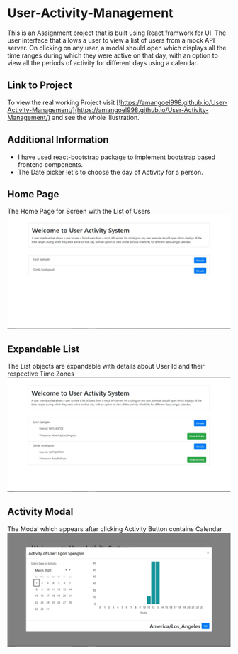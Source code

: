 # User-Activity-Management
This is an Assignment project that is built using React framwork for UI. The user interface that allows a user to view a list of users from a mock API server. On clicking on any user, a modal should open which displays all the time ranges during which they were active on that day, with an option to view all the periods of activity for different days using a calendar.

## Link to Project
To view the real working Project visit [!https://amangoel998.github.io/User-Activity-Management/](https://amangoel998.github.io/User-Activity-Management/) and see the whole illustration.

## Additional Information
- I have used react-bootstrap package to implement bootstrap based frontend components.
- The Date picker let's to choose the day of Activity for a person.


## Home Page
 The Home Page for Screen with the List of Users
![Home Page](./images/Home.jpg)

## Expandable List
 The List objects are expandable with details about User Id and their respective Time Zones
![Home2 Page](./images/Home2.jpg)

## Activity Modal
 The Modal which appears after clicking Activity Button contains Calendar
![User Activity Modal](./images/UserActivity.jpg)
